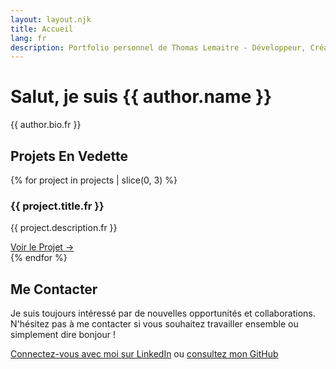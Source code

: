 ```yaml
---
layout: layout.njk
title: Accueil
lang: fr
description: Portfolio personnel de Thomas Lemaitre - Développeur, Créateur, Passionné d'Open Source
---
```


<div class="hero">
    <h1>Salut, je suis {{ author.name }}</h1>
    <p>{{ author.bio.fr }}</p>
</div>

<section>
    <h2>Projets En Vedette</h2>
    <div class="projects-grid">
        {% for project in projects | slice(0, 3) %}
        <div class="project-card">
            <h3>{{ project.title.fr }}</h3>
            <p>{{ project.description.fr }}</p>
            <a href="{{ project.link }}" class="project-link" target="_blank" rel="noopener noreferrer">
                Voir le Projet →
            </a>
        </div>
        {% endfor %}
    </div>
</section>

<section>
    <h2>Me Contacter</h2>
    <p>Je suis toujours intéressé par de nouvelles opportunités et collaborations. N'hésitez pas à me contacter si vous souhaitez travailler ensemble ou simplement dire bonjour !</p>
    <p>
        <a href="{{ author.linkedin }}" target="_blank" rel="noopener noreferrer">Connectez-vous avec moi sur LinkedIn</a> ou 
        <a href="{{ author.github }}" target="_blank" rel="noopener noreferrer">consultez mon GitHub</a>
    </p>
</section>
